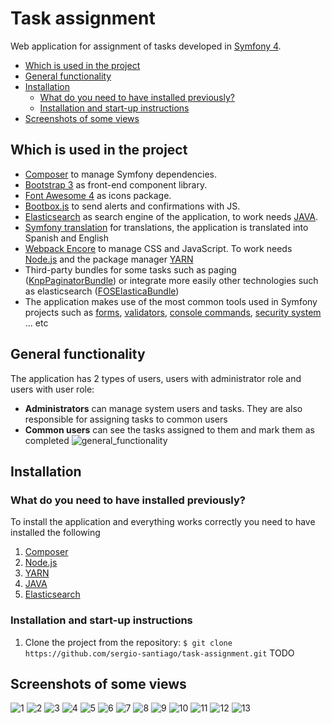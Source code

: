 # Task assignment
Web application for assignment of tasks developed in [Symfony 4](https://symfony.com/4).
* [Which is used in the project](https://github.com/sergio-santiago/task-assignment#which-is-used-in-the-project)
* [General functionality](https://github.com/sergio-santiago/task-assignment#general-functionality)
* [Installation](https://github.com/sergio-santiago/task-assignment#installation)
  * [What do you need to have installed previously?](https://github.com/sergio-santiago/task-assignment#what-do-you-need-to-have-installed-previously)
  * [Installation and start-up instructions](https://github.com/sergio-santiago/task-assignment#installation-and-start-up-instructions)
* [Screenshots of some views](https://github.com/sergio-santiago/task-assignment#screenshots-of-some-views)
## Which is used in the project
* [Composer](https://getcomposer.org/) to manage Symfony dependencies.
* [Bootstrap 3](https://getbootstrap.com/docs/3.3/) as front-end component library.
* [Font Awesome 4](https://fontawesome.com/v4.7.0/) as icons package.
* [Bootbox.js](http://bootboxjs.com/) to send alerts and confirmations with JS.
* [Elasticsearch](https://www.elastic.co/products/elasticsearch) as search engine of the application, to work needs [JAVA](https://www.java.com/en/download/help/download_options.xml).
* [Symfony translation](https://symfony.com/doc/current/translation.html) for translations, the application is translated into Spanish and English
* [Webpack Encore](https://symfony.com/doc/current/frontend.html) to manage CSS and JavaScript. To work needs [Node.js](https://nodejs.org/en/download/) and the package manager [YARN](https://yarnpkg.com/lang/en/docs/install/#debian-stable)
* Third-party bundles for some tasks such as paging ([KnpPaginatorBundle](https://github.com/KnpLabs/KnpPaginatorBundle)) or integrate more easily other technologies such as elasticsearch ([FOSElasticaBundle](https://github.com/FriendsOfSymfony/FOSElasticaBundle))
* The application makes use of the most common tools used in Symfony projects such as [forms](https://symfony.com/doc/current/forms.html), [validators](https://symfony.com/doc/current/validation.html), [console commands](http://symfony.com/doc/current/console.html), [security system](https://symfony.com/doc/current/security.html) ... etc
## General functionality
The application has 2 types of users, users with administrator role and users with user role:
* **Administrators** can manage system users and tasks. They are also responsible for assigning tasks to common users
* **Common users** can see the tasks assigned to them and mark them as completed
![general_functionality](https://image.ibb.co/eY9auT/general_functionality.png)
## Installation
### What do you need to have installed previously?
To install the application and everything works correctly you need to have installed the following
1. [Composer](https://getcomposer.org/)
2. [Node.js](https://nodejs.org/en/download/)
3. [YARN](https://yarnpkg.com/lang/en/docs/install/#debian-stable)
4. [JAVA](https://www.java.com/en/download/help/download_options.xml)
5. [Elasticsearch](https://www.elastic.co/downloads/elasticsearch)
### Installation and start-up instructions
1. Clone the project from the repository: `$ git clone https://github.com/sergio-santiago/task-assignment.git`
TODO

## Screenshots of some views
![1](https://image.ibb.co/d0CVUT/Captura_de_pantalla_de_2018_07_25_19_08_21.png) 
![2](https://image.ibb.co/kY8R3o/Captura_de_pantalla_de_2018_07_25_19_08_33.png)
![3](https://image.ibb.co/fDvTG8/Captura_de_pantalla_de_2018_07_25_19_08_50.png)
![4](https://image.ibb.co/k7uNb8/Captura_de_pantalla_de_2018_07_25_19_09_21.png)
![5](https://image.ibb.co/cA8tio/Captura_de_pantalla_de_2018_07_25_19_09_50.png)
![6](https://image.ibb.co/goiR3o/Captura_de_pantalla_de_2018_07_25_19_10_13.png)
![7](https://image.ibb.co/kZzNb8/Captura_de_pantalla_de_2018_07_25_19_10_28.png)
![8](https://image.ibb.co/gpG2b8/Captura_de_pantalla_de_2018_07_25_19_11_15.png)
![9](https://image.ibb.co/fStR3o/Captura_de_pantalla_de_2018_07_25_19_11_26.png)
![10](https://image.ibb.co/iuG2b8/Captura_de_pantalla_de_2018_07_25_19_11_46.png)
![11](https://image.ibb.co/eShKOo/Captura_de_pantalla_de_2018_07_25_19_12_04.png)
![12](https://image.ibb.co/fFcKOo/Captura_de_pantalla_de_2018_07_25_19_12_11.png)
![13](https://image.ibb.co/ktAH9T/Captura_de_pantalla_de_2018_07_25_19_14_00.png)
